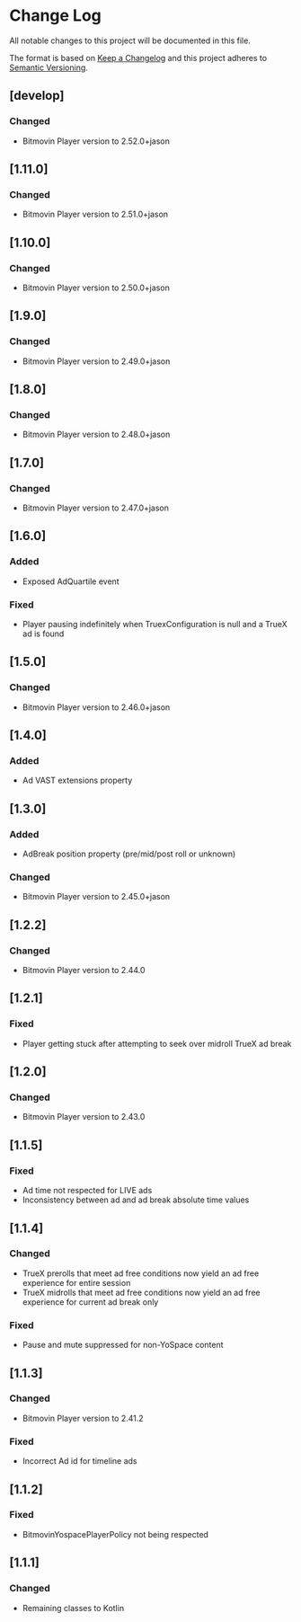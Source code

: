# Change Log
All notable changes to this project will be documented in this file.

The format is based on [Keep a Changelog](http://keepachangelog.com/)
and this project adheres to [Semantic Versioning](http://semver.org/).

## [develop]

### Changed
- Bitmovin Player version to 2.52.0+jason

## [1.11.0]

### Changed
- Bitmovin Player version to 2.51.0+jason

## [1.10.0]

### Changed
- Bitmovin Player version to 2.50.0+jason

## [1.9.0]

### Changed
- Bitmovin Player version to 2.49.0+jason

## [1.8.0]

### Changed
- Bitmovin Player version to 2.48.0+jason

## [1.7.0]

### Changed
- Bitmovin Player version to 2.47.0+jason

## [1.6.0]

### Added
- Exposed AdQuartile event

### Fixed
- Player pausing indefinitely when TruexConfiguration is null and a TrueX ad is found

## [1.5.0]

### Changed
- Bitmovin Player version to 2.46.0+jason

## [1.4.0]

### Added
- Ad VAST extensions property

## [1.3.0]

### Added
- AdBreak position property (pre/mid/post roll or unknown)

### Changed
- Bitmovin Player version to 2.45.0+jason

## [1.2.2]

### Changed
- Bitmovin Player version to 2.44.0

## [1.2.1]

### Fixed
- Player getting stuck after attempting to seek over midroll TrueX ad break

## [1.2.0]

### Changed
- Bitmovin Player version to 2.43.0

## [1.1.5]

### Fixed
- Ad time not respected for LIVE ads
- Inconsistency between ad and ad break absolute time values

## [1.1.4]

### Changed
- TrueX prerolls that meet ad free conditions now yield an ad free experience for entire session
- TrueX midrolls that meet ad free conditions now yield an ad free experience for current ad break only

### Fixed
- Pause and mute suppressed for non-YoSpace content

## [1.1.3]

### Changed
- Bitmovin Player version to 2.41.2

### Fixed
- Incorrect Ad id for timeline ads

## [1.1.2]

### Fixed
- BitmovinYospacePlayerPolicy not being respected

## [1.1.1]

### Changed
- Remaining classes to Kotlin
